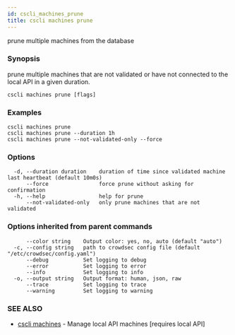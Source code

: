 ```yaml
---
id: cscli_machines_prune
title: cscli machines prune
---
```

prune multiple machines from the database

### Synopsis

prune multiple machines that are not validated or have not connected to the local API in a given duration.

```
cscli machines prune [flags]
```

### Examples

```
cscli machines prune
cscli machines prune --duration 1h
cscli machines prune --not-validated-only --force
```

### Options

```
  -d, --duration duration    duration of time since validated machine last heartbeat (default 10m0s)
      --force                force prune without asking for confirmation
  -h, --help                 help for prune
      --not-validated-only   only prune machines that are not validated
```

### Options inherited from parent commands

```
      --color string    Output color: yes, no, auto (default "auto")
  -c, --config string   path to crowdsec config file (default "/etc/crowdsec/config.yaml")
      --debug           Set logging to debug
      --error           Set logging to error
      --info            Set logging to info
  -o, --output string   Output format: human, json, raw
      --trace           Set logging to trace
      --warning         Set logging to warning
```

### SEE ALSO

* [cscli machines](/cscli/cscli_machines.md)	 - Manage local API machines [requires local API]


